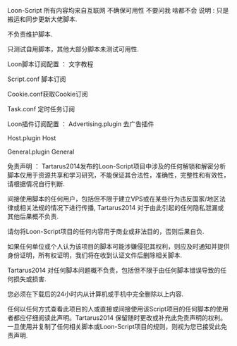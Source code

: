 Loon-Script
所有内容均来自互联网 不确保可用性
不要问我 啥都不会
说明 :
只是搬运和同步更新大佬脚本.

不负责维护脚本.

只测试自用脚本，其他大部分脚本未测试可用性.

Loon脚本订阅配置 ：
文字教程

Script.conf 脚本订阅

Cookie.conf获取Cookie订阅

Task.conf 定时任务订阅

Loon插件订阅配置 ：
Advertising.plugin 去广告插件

Host.plugin Host

General.plugin General

免责声明 ：
Tartarus2014发布的Loon-Script项目中涉及的任何解锁和解密分析脚本仅用于资源共享和学习研究，不能保证其合法性，准确性，完整性和有效性，请根据情况自行判断.

间接使用脚本的任何用户，包括但不限于建立VPS或在某些行为违反国家/地区法律或相关法规的情况下进行传播, Tartarus2014 对于由此引起的任何隐私泄漏或其他后果概不负责.

请勿将Loon-Script项目的任何内容用于商业或非法目的，否则后果自负.

如果任何单位或个人认为该项目的脚本可能涉嫌侵犯其权利，则应及时通知并提供身份证明，所有权证明，我们将在收到认证文件后删除相关脚本.

Tartarus2014 对任何脚本问题概不负责，包括但不限于由任何脚本错误导致的任何损失或损害.

您必须在下载后的24小时内从计算机或手机中完全删除以上内容.

任何以任何方式查看此项目的人或直接或间接使用该Script项目的任何脚本的使用者都应仔细阅读此声明。Tartarus2014 保留随时更改或补充此免责声明的权利。一旦使用并复制了任何相关脚本或Loon-Script项目的规则，则视为您已接受此免责声明.

